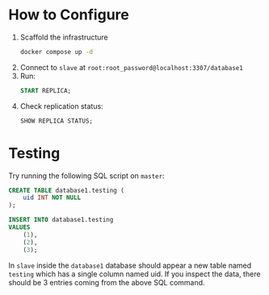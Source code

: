 # How to Configure

1. Scaffold the infrastructure
   ```bash
   docker compose up -d
   ```
2. Connect to `slave` at `root:root_password@localhost:3307/database1`
3. Run:
   ```sql
   START REPLICA;
   ```
4. Check replication status:
   ```sql
   SHOW REPLICA STATUS;
   ```

# Testing

Try running the following SQL script on `master`:

```sql
CREATE TABLE database1.testing (
	uid INT NOT NULL
);

INSERT INTO database1.testing
VALUES
	(1),
	(2),
	(3);
```

In `slave` inside the `database1` database should appear a new table named `testing`
which has a single column named uid. If you inspect the data, there should be 3 entries
coming from the above SQL command.
